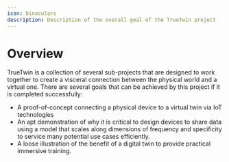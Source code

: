 ```yaml
---
icon: binoculars
description: Description of the overall goal of the TrueTwin project
---
```


# Overview

TrueTwin is a collection of several sub-projects that are designed to work together to create a visceral connection between the physical world and a virtual one. There are several goals that can be achieved by this project if it is completed successfully:

* A proof-of-concept connecting a physical device to a virtual twin via IoT technologies
* An apt demonstration of why it is critical to design devices to share data using a model that scales along dimensions of frequency and specificity to service many potential use cases efficiently.
* A loose illustration of the benefit of a digital twin to provide practical immersive training.





